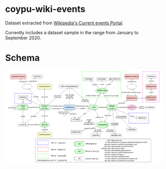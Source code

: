 # coypu-wiki-events
Dataset extracted from [Wikipedia's Current events Portal](https://en.wikipedia.org/wiki/Portal:Current_events).

Currently includes a dataset sample in the range from January to September 2020.
# Schema
![Datset graph schema](Schema.drawio.png)
